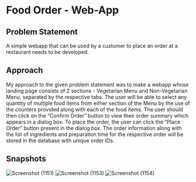# Food Order - Web-App
## Problem Statement
A simple webapp that can be used by a customer to place an order at a restaurant needs to be developed.
## Approach
My approach to the given problem statement was to make a webapp whose landing page consists of 2 sections - Vegetarian Menu and Non-Vegetarian Menu, separated by the respective tabs. The user will be able to select any quantity of multiple food items from either section of the Menu by the use of the counters provided along with each of the food items. The user should then click on the “Confirm Order” button to view their order summary which appears in a dialog box. To place the order, the user can click the “Place Order” button present in the dialog box. The order information along with the list of ingredients and preparation time for the respective order will be stored in the database with unique order IDs.
<!-- ## Solution
   The entire project is based on the MERN stack. I have developed the frontend of the project using React.Js library. The frontend consists of the landing page which has 2 tabs to switch from vegetarian menu to non-vegetarian menu and vice versa. Each section of the Menu consists of the list of the items whose quantity can be increased or decreased using the counter buttons provided. The condition for the counter to not go below 0 has also been applied. A “Confirm Order” button has been provided at the bottom of the landing page to view the order summary after the selection of the items. On clicking the “Confirm Order” button, a modal is opened which shows the order summary. The items selected along with their quantities and total amount to be paid is shown in the order summary. A “Place Order” button is provided in the dialog box (modal) to close it and send a post request to store the order information in the database.
   I have developed the backend of the project using Node.Js, Express.Js and used MongoDB for creating the database. I used mongoose for the connection of the database. I have created a permanent collection in the database to store the ingredients required by each item and the preparation time for the same. I have created a model for storing the order information of the orders when the post request gets triggered. The schema of the order model has fields for recipe IDs, ingredients and the order preparation time required. The default “_id” of each document of the orders collection will be used as the unique order IDs. -->
## Snapshots
![Screenshot (1151)](https://user-images.githubusercontent.com/76912714/171952633-d0fc43f8-1fd1-413f-ad92-29e8ad7aee84.png)
![Screenshot (1153)](https://user-images.githubusercontent.com/76912714/171952624-915e14e5-86d9-45da-b545-89686e66dd80.png)
![Screenshot (1154)](https://user-images.githubusercontent.com/76912714/171952630-25cf4122-f0d5-4164-b0da-6e448d250fdd.png)
